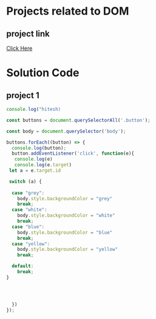# Projects related to DOM

## project link
[Click Here](https://stackblitz.com/edit/dom-project-chaiaurcode?file=index.html)

# Solution Code 

## project 1

```javascript 
console.log("hitesh)

const buttons = document.querySelectorAll('.button');

const body = document.querySelector('body');

buttons.forEach((button) => {
  console.log(button);
  button.addEventListener('click', function(e){
   console.log(e)
   console.log(e.target)
 let a = e.target.id

 switch (a) {
   
  case "grey":
    body.style.backgroundColor = "grey"
    break;
  case "white":
    body.style.backgroundColor = "white"
    break;
  case "blue":
    body.style.backgroundColor = "blue"
    break;
  case "yellow":
    body.style.backgroundColor = "yellow"
    break;

  default:
    break;
}




  })
});

``` 
